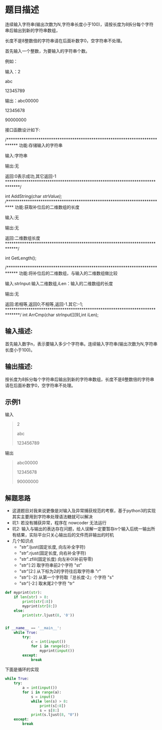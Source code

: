 # 题目描述

连续输入字符串(输出次数为N,字符串长度小于100)，请按长度为8拆分每个字符串后输出到新的字符串数组，

长度不是8整数倍的字符串请在后面补数字0，空字符串不处理。

首先输入一个整数，为要输入的字符串个数。

例如：

输入：2

abc

12345789

输出：abc00000

12345678

90000000

接口函数设计如下:

/*****************************************************************************
功能:存储输入的字符串

输入:字符串

输出:无

返回:0表示成功,其它返回-1
******************************************************************************/

int  AddString(char *strValue);
/****************************************************************************
功能:获取补位后的二维数组的长度

输入:无

输出:无

返回:二维数组长度
*****************************************************************************/

int  GetLength();


/*****************************************************************************
功能:将补位后的二维数组，与输入的二维数组做比较

输入:strInput:输入二维数组,iLen：输入的二维数组的长度

输出:无

返回:若相等,返回0;不相等,返回-1.其它:-1;
******************************************************************************/
int  ArrCmp(char strInput[][9],int iLen);


## 输入描述:
首先输入数字n，表示要输入多少个字符串。连续输入字符串(输出次数为N,字符串长度小于100)。

## 输出描述:
按长度为8拆分每个字符串后输出到新的字符串数组，长度不是8整数倍的字符串请在后面补数字0，空字符串不处理。

## 示例1
输入
> 2
>
> abc
>
> 123456789

输出

>abc00000
>
>12345678
>
>90000000

## 解题思路

* 这道题目对我来说更像是对输入及异常捕获规范的考察，基于python3的实现其实主要用到字符串处理语法糖就可以解决
* 坑1: 若没有捕获异常，程序在 nowcoder 无法运行
* 坑2: 输入与输出的表达存在问题，给人误解一定要暂存n个输入后统一输出所有结果，实际平台只关心输出后的文件而非输出的时机
* 几个知识点
    * "str".ljust(固定长度, 向左补全字符)
    * "str".rjust(固定长度, 向右补全字符)
    * "str".zfill(固定长度) 向左补0(补前导零)
    * "str"[:2] 取字符串前2个字符 "st"
    * "str"[2:] 从下标为2的字符往后取字符串 "r"
    * "str"[:-2] 从第一个字符取『总长度-2』个字符 "s"
    * "str"[-2:] 取末尾2个字符 "tr"

```python
def myprint(str):
    if len(str) > 8:
        print(str[:8])
        myprint(str[8:])
    else:
        print(str.ljust(8, '0'))


if __name__ == '__main__':
    while True:
        try:
            c = int(input())
            for i in range(c):
                myprint(input())
        except:
            break
```

下面是循环的实现

```python
while True:
    try:
        a = int(input())
        for i in range(a):
            s = input()
            while len(s) > 8:
                print(s[:8])
                s = s[8:]
            print(s.ljust(8, "0"))
    except:
        break
```

